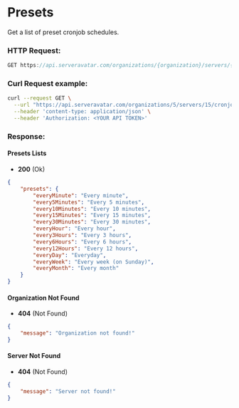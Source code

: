 # Presets

Get a list of preset cronjob schedules.

### HTTP Request:

```js
GET https://api.serveravatar.com/organizations/{organization}/servers/{server}/cronjobs/presets
```

### Curl Request example:

```sh
curl --request GET \
  --url "https://api.serveravatar.com/organizations/5/servers/15/cronjobs/presets" \
  --header 'content-type: application/json' \
  --header 'Authorization: <YOUR API TOKEN>'
```

### Response:

#### Presets Lists
- __200__ (Ok)

``` json
{
    "presets": {
        "everyMinute": "Every minute",
        "every5Minutes": "Every 5 minutes",
        "every10Minutes": "Every 10 minutes",
        "every15Minutes": "Every 15 minutes",
        "every30Minutes": "Every 30 minutes",
        "everyHour": "Every hour",
        "every3Hours": "Every 3 hours",
        "every6Hours": "Every 6 hours",
        "every12Hours": "Every 12 hours",
        "everyDay": "Everyday",
        "everyWeek": "Every week (on Sunday)",
        "everyMonth": "Every month"
    }
}
```

#### Organization Not Found
- __404__ (Not Found)

```json
{
    "message": "Organization not found!"
}
```

#### Server Not Found
- __404__ (Not Found)

```json
{
    "message": "Server not found!"
}
```